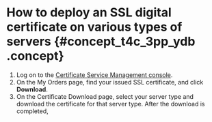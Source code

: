 # How to deploy an SSL digital certificate on various types of servers {#concept_t4c_3pp_ydb .concept}

1.  Log on to the [Certificate Service Management console](https://yundun.console.aliyun.com/?p=cas#/cas/home).
2.  On the My Orders page, find your issued SSL certificate, and click **Download**.
3.  On the Certificate Download page, select your server type and download the certificate for that server type. After the download is completed,

